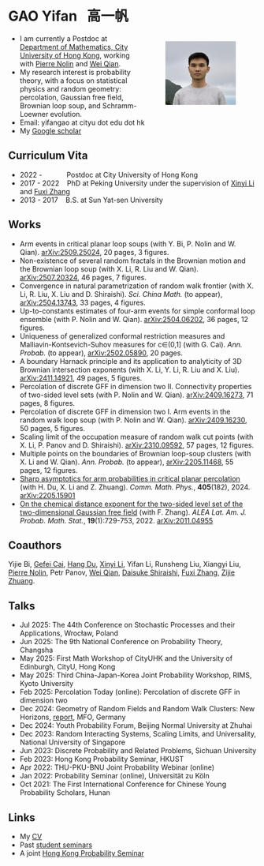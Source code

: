 # GAO Yifan &nbsp; 高一帆

- <img src="Files/jiufen.jpg" alt="selfie" style="float:right;zoom:14%;margin:100px 300px;"/>I am currently a Postdoc at [Department of Mathematics, City University of Hong Kong](https://www.cityu.edu.hk/ma/), working with [Pierre Nolin](https://www.cityu.edu.hk/stfprofile/bpmnolin.htm) and [Wei Qian](https://qian.perso.math.cnrs.fr/).
- My research interest is probability theory, with a focus on statistical physics and random geometry: percolation, Gaussian free field, Brownian loop soup, and Schramm-Loewner evolution.
- Email: yifangao at cityu dot edu dot hk
- My [Google scholar](https://scholar.google.com/citations?user=ppG-FbgAAAAJ&hl=en)

## Curriculum Vita

- 2022 -  &emsp;&emsp;&ensp;&ensp; Postdoc at City University of Hong Kong
- 2017 - 2022 &nbsp;&nbsp; PhD at Peking University under the supervision of [Xinyi Li](http://faculty.bicmr.pku.edu.cn/~xinyili/) and [Fuxi Zhang](https://www.math.pku.edu.cn/teachers/zhangfxi/eindex.htm)  
- 2013 - 2017 &nbsp;&nbsp; B.S. at Sun Yat-sen University

## Works
- Arm events in critical planar loop soups (with Y. Bi, P. Nolin and W. Qian). [arXiv:2509.25024](https://arxiv.org/abs/2509.25024), 20 pages, 3 figures.
- Non-existence of several random fractals in the Brownian motion and the Brownian loop soup (with X. Li, R. Liu and W. Qian). [arXiv:2507.20324](https://arxiv.org/abs/2507.20324), 46 pages, 7 figures. 
- Convergence in natural parametrization of random walk frontier (with X. Li, R. Liu, X. Liu and D. Shiraishi). *Sci. China Math.* (to appear), [arXiv:2504.13743](https://arxiv.org/abs/2504.13743), 33 pages, 4 figures. 
- Up-to-constants estimates of four-arm events for simple conformal loop ensemble (with P. Nolin and W. Qian). [arXiv:2504.06202](https://arxiv.org/abs/2504.06202), 36 pages, 12 figures.
- Uniqueness of generalized conformal restriction measures and Malliavin-Kontsevich-Suhov measures for c∈(0,1] (with G. Cai). *Ann. Probab.* (to appear), [arXiv:2502.05890](https://arxiv.org/abs/2502.05890), 20 pages.
- A boundary Harnack principle and its application to analyticity of 3D Brownian intersection exponents (with X. Li, Y. Li, R. Liu and X. Liu). [arXiv:2411.14921](https://arxiv.org/abs/2411.14921), 49 pages, 5 figures.
- Percolation of discrete GFF in dimension two II. Connectivity properties of two-sided level sets (with P. Nolin and W. Qian). [arXiv:2409.16273](https://arxiv.org/abs/2409.16273), 71 pages, 8 figures.
- Percolation of discrete GFF in dimension two I. Arm events in the random walk loop soup (with P. Nolin and W. Qian). [arXiv:2409.16230](https://arxiv.org/abs/2409.16230), 50 pages, 5 figures.
- Scaling limit of the occupation measure of random walk cut points (with X. Li, P. Panov and D. Shiraishi). [arXiv:2310.09592](https://arxiv.org/abs/2310.09592), 57 pages, 12 figures.
- Multiple points on the boundaries of Brownian loop-soup clusters (with X. Li and W. Qian). *Ann. Probab.* (to appear), [arXiv:2205.11468](https://arxiv.org/abs/2205.11468), 55 pages, 12 figures. 
- [Sharp asymptotics for arm probabilities in critical planar percolation](https://link.springer.com/article/10.1007/s00220-024-05028-0) (with H. Du, X. Li and Z. Zhuang). *Comm. Math. Phys.*, **405**(182), 2024. [arXiv:2205.15901](https://arxiv.org/abs/2205.15901)
- [On the chemical distance exponent for the two-sided level set of the two-dimensional Gaussian free field](https://alea.impa.br/articles/v19/19-28.pdf) (with F. Zhang). *ALEA Lat. Am. J. Probab. Math. Stat.*, **19**(1):729-753, 2022. [arXiv:2011.04955](https://arxiv.org/abs/2011.04955)


## Coauthors

Yijie Bi, [Gefei Cai](https://gefei-cai.github.io/), [Hang Du](https://hangdu2000.github.io/MyHomePage/), [Xinyi Li](http://faculty.bicmr.pku.edu.cn/~xinyili/), Yifan Li, Runsheng Liu, Xiangyi Liu, [Pierre Nolin](https://www.cityu.edu.hk/stfprofile/bpmnolin.htm), Petr Panov, [Wei Qian](https://qian.perso.math.cnrs.fr/), [Daisuke Shiraishi](https://kdb.iimc.kyoto-u.ac.jp/profile/en.f6a26c885ba820ce.html), [Fuxi Zhang](https://www.math.pku.edu.cn/teachers/zhangfxi/eindex.htm), [Zijie Zhuang](https://zijie123123.github.io/).


## Talks
- Jul 2025: The 44th Conference on Stochastic Processes and their Applications, Wrocław, Poland
- Jun 2025: The 9th National Conference on Probability Theory, Changsha
- May 2025: First Math Workshop of CityUHK and the University of Edinburgh, CityU, Hong Kong
- May 2025: Third China-Japan-Korea Joint Probability Workshop, RIMS, Kyoto University
- Feb 2025: Percolation Today (online): Percolation of discrete GFF in dimension two
- Dec 2024: Geometry of Random Fields and Random Walk Clusters: New Horizons, [report](Files/Ober_report.pdf), MFO, Germany
- Dec 2024: Youth Probability Forum, Beijing Normal University at Zhuhai
- Dec 2023: Random Interacting Systems, Scaling Limits, and Universality, National University of Singapore
- Jun 2023: Discrete Probability and Related Problems, Sichuan University
- Feb 2023: Hong Kong Probability Seminar, HKUST
- Apr 2022: THU-PKU-BNU Joint Probability Webinar (online)
- Jan 2022: Probability Seminar (online), Universität zu Köln
- Oct 2021: The First International Conference for Chinese Young Probability Scholars, Hunan


## Links
- My [CV](Files/CV.pdf)
- Past [student seminars](Files/seminars.html)
- A joint [Hong Kong Probability Seminar](https://sites.google.com/site/hkprobability/) 


